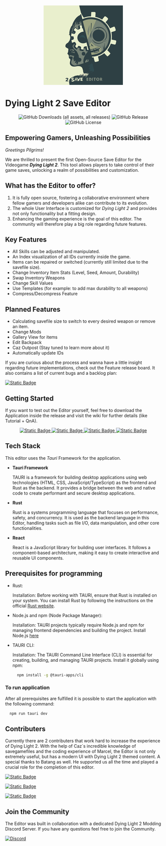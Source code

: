 <p align="center">
  <img alt="Logo" src="./savegame-editor/src-tauri/icons/128x128@2x.png"></img>
</p>

# Dying Light 2 Save Editor 
<p align="center">
  <img alt="GitHub Downloads (all assets, all releases)" src="https://img.shields.io/github/downloads/Marcel-TO/DL2_Save_Editor/total?style=for-the-badge&logo=Github&logoColor=black&label=Editor%20Downloads&labelColor=899994&color=899994">
  <img alt="GitHub Release" src="https://img.shields.io/github/v/release/Marcel-TO/DL2_Save_Editor?sort=semver&display_name=tag&style=for-the-badge&logo=Github&labelColor=526264&color=526264">
  <img alt="GitHub License" src="https://img.shields.io/github/license/Marcel-TO/DL2_Save_Editor?style=for-the-badge&labelColor=2f4045&color=2f4045">
</p>

## Empowering Gamers, Unleashing Possibilities
*Greetings Pilgrims!*

We are thrilled to present the first Open-Source Save Editor for the Videogame ***Dying Light 2***. This tool allows players to take control of their game saves, unlocking a realm of possibilities and customization. 

## What has the Editor to offer?
1. It is fully open source, fostering a collaborative environment where fellow gamers and developers alike can contribute to its evolution.
2. The whole User Interface is customized for *Dying Light 2* and provides not only functionality but a fitting design.
3. Enhancing the gaming experience is the goal of this editor. The community will therefore play a big role regarding future features.

## Key Features
- All Skills can be adjusted and manipulated.
- An Index visualization of all IDs currently inside the game.
- Items can be repaired or switched (currently still limited due to the savefile size).
- Change Inventory Item Stats (Level, Seed, Amount, Durability)
- Swap Inventory Weapons
- Change Skill Values
- Use Templates (for example: to add max durability to all weapons)
- Compress/Decompress Feature

## Planned Features
- Calculating savefile size to switch to every desired weapon or remove an item.
- Change Mods
- Gallery View for items
- Edit Backpack
- Caz Outpost (Stay tuned to learn more about it)
- Automatically update IDs

If you are curious about the process and wanna have a little insight regarding future implementations, check out the Feature release board. It also contains a list of current bugs and a backlog plan:

<a href="https://github.com/users/Marcel-TO/projects/2/views/2">
    <img alt="Static Badge" src="https://img.shields.io/badge/Visit-Feature_Board-899994?style=for-the-badge&logo=readthedocs&logoColor=fff">
</a>

## Getting Started
If you want to test out the Editor yourself, feel free to download the Application inside the release and visit the wiki for further details (like Tutorial + QnA).
<p align="center">
  <a href="./wiki/Home">
    <img alt="Static Badge" src="https://img.shields.io/badge/Visit-Wiki-899994?style=for-the-badge&logo=readthedocs&logoColor=fff">
  </a>
  <a href="./wiki/Getting-Started-with-the-Editor">
    <img alt="Static Badge" src="https://img.shields.io/badge/Visit-Getting_Started-899994?style=for-the-badge&logo=readthedocs&logoColor=fff">
  </a>
  <a href="./wiki/Commonly-Asked-Questions-(QnA)">
    <img alt="Static Badge" src="https://img.shields.io/badge/Visit-QnA-899994?style=for-the-badge&logo=readthedocs&logoColor=fff">
  </a>
  <a href="https://github.com/Marcel-TO/DL2_Save_Editor/wiki/Tutorial">
    <img alt="Static Badge" src="https://img.shields.io/badge/Visit-Tutorial-899994?style=for-the-badge&logo=readthedocs&logoColor=fff">
  </a>
</p>

## Tech Stack
This editor uses the *Tauri* Framework for the application.
- **Tauri Framework**
  
  TAURI is a framework for building desktop applications using web technologies (HTML, CSS, JavaScript/TypeScript) as the frontend and Rust as the backend. It provides a bridge between the web and native code to create performant and secure desktop applications.

- **Rust**

  Rust is a systems programming language that focuses on performance, safety, and concurrency. It is used as the backend language in this Editor, handling tasks such as file I/O, data manipulation, and other core functionalities.

- **React**

   React is a JavaScript library for building user interfaces. It follows a component-based architecture, making it easy to create interactive and reusable UI components.

## Prerequisites for programming
- Rust:

  Installation: Before working with TAURI, ensure that Rust is installed on your system. You can install Rust by following the instructions on the official [Rust website](https://www.rust-lang.org/tools/install).

- Node.js and npm (Node Package Manager):

  Installation: TAURI projects typically require Node.js and npm for managing frontend dependencies and building the project. Install Node.js [here](https://nodejs.org/)

- TAURI CLI:

  Installation: The TAURI Command Line Interface (CLI) is essential for creating, building, and managing TAURI projects. Install it globally using npm:
  ```bash
    npm install -g @tauri-apps/cli
  ```

### To run application
After all prerequisites are fulfilled it is possible to start the application with the following command:
```bash
  npm run tauri dev
```


## Contributers
Currently there are 2 contributers that work hard to increase the experience of Dying Light 2. With the help of Caz`s incredible knowledge of savegamefiles and the coding experience of Marcel, the Editor is not only extremely useful, but has a modern UI with Dying Light 2 themed content. A special thanks to Batang as well. He supported us all the time and played a crucial role for the completion of this editor.

<p>
  <a href="https://github.com/Marcel-TO">
    <img alt="Static Badge" src="https://img.shields.io/badge/Developer-MarcelMcHawk-899994?style=for-the-badge">
  </a>
</p>
<p>
  <a href="https://github.com/zCaazual">
    <img alt="Static Badge" src="https://img.shields.io/badge/Reverse Engineer-zCazual-526264?style=for-the-badge">
  </a>
</p>
<p>
  <a href="https://github.com/B-a-t-a-n-g">
    <img alt="Static Badge" src="https://img.shields.io/badge/Tester-Batang-2f4045?style=for-the-badge">
  </a>
</p>

## Join the Community
The Editor was built in collaboration with a dedicated Dying Light 2 Modding Discord Server. If you have any questions feel free to join the Community.

<a href="https://discord.gg/XVn5ntC2EB" target="_blank">
  <img alt="Discord" src="https://img.shields.io/discord/808315053722959873?style=for-the-badge&logo=discord&logoColor=white&labelColor=%235865F2&color=%235865F2">
</a>
